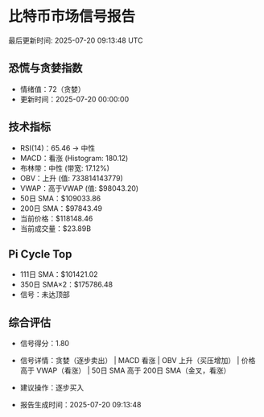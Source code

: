 # 比特币市场信号报告

最后更新时间: 2025-07-20 09:13:48 UTC

## 恐慌与贪婪指数
- 情绪值：72（贪婪）
- 更新时间：2025-07-20 00:00:00

## 技术指标
- RSI(14)：65.46 → 中性
- MACD：看涨 (Histogram: 180.12)
- 布林带：中性 (带宽: 17.12%)
- OBV：上升 (值: 733814143779)
- VWAP：高于VWAP (值: $98043.20)
- 50日 SMA：$109033.86
- 200日 SMA：$97843.49
- 当前价格：$118148.46
- 当前成交量：$23.89B

## Pi Cycle Top
- 111日 SMA：$101421.02
- 350日 SMA×2：$175786.48
- 信号：未达顶部

## 综合评估
- 信号得分：1.80
- 信号详情：贪婪（逐步卖出） | MACD 看涨 | OBV 上升（买压增加） | 价格高于 VWAP（看涨） | 50日 SMA 高于 200日 SMA（金叉，看涨）
- 建议操作：逐步买入

- 报告生成时间：2025-07-20 09:13:48